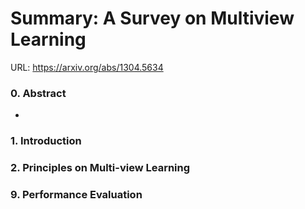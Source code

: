 # Summary: A Survey on Multiview Learning
URL: https://arxiv.org/abs/1304.5634
### 0. Abstract
* 
### 1. Introduction 
### 2. Principles on Multi-view Learning
### 9. Performance Evaluation

